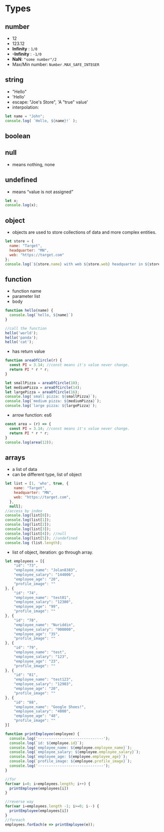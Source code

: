 # Types

## number
* 12
* 123.12
* **Infinity** : `1/0`
* **-Infinity** : `-1/0`
* **NaN**: `"some number"/2`
* Max/Min number: `Number.MAX_SAFE_INTEGER`

## string
* "Hello"
* 'Hello'
* escape: "Joe's Store", 'A "true" value'
* interpolation: 
```javascript
let name = "John";
console.log( `Hello, ${name}!` ); 
```

## boolean


## null
* means nothing, none

## undefined
* means “value is not assigned”
```javascript
let x;
console.log(x); 
```

## object
* objects are used to store collections of data and more complex entities.
```javascript
let store = {
  name: "Target",
  headquarter: "MN",
  web: "https://target.com"
};
console.log(`${store.name} with web ${store.web} headquarter in ${store.headquarter}`);
```

## function
* function name
* parameter list
* body
```javascript
function hello(name) {
  console.log(`hello, ${name}`)
}

//call the function
hello('world');
hello('panda');
hello('cat');
```
* has return value
```javascript
function areaOfCircle(r) {
  const PI = 3.14; //const means it's value never change.
  return PI * r * r;
}

let smallPizza = areaOfCircle(10);
let mediumPizza = areaOfCircle(14);
let largePizza = areaOfCircle(16);
console.log(`small pizza: ${smallPizza}`);
console.log(`medium pizza: ${mediumPizza}`);
console.log(`large pizza: ${largePizza}`);
```

* arrow function: es6
```javascript
const area = (r) => {
  const PI = 3.14; //const means it's value never change.
  return PI * r * r;
}
console.log(area(12));
```

## arrays
* a list of data
* can be different type, list of object
```javascript
let list = [1, 'who', true, {
    name: "Target",
    headquarter: "MN",
    web: "https://target.com",
  }, 
  null];
//access by index
console.log(list[0]);
console.log(list[1]);
console.log(list[2]);
console.log(list[3]);
console.log(list[4]); //null
console.log(list[5]); //undefined
console.log (list.length);
```
* list of object, iteration: go through array. 
```javascript
let employees = [{
	"id": "73",
	"employee_name": "Jolan8383",
	"employee_salary": "144006",
	"employee_age": "20",
	"profile_image": ""
}, {
	"id": "74",
	"employee_name": "test01",
	"employee_salary": "12300",
	"employee_age": "99",
	"profile_image": ""
}, {
	"id": "78",
	"employee_name": "Nuriddin",
	"employee_salary": "900000",
	"employee_age": "35",
	"profile_image": ""
}, {
	"id": "79",
	"employee_name": "test",
	"employee_salary": "123",
	"employee_age": "23",
	"profile_image": ""
}, {
	"id": "81",
	"employee_name": "test123",
	"employee_salary": "12903",
	"employee_age": "20",
	"profile_image": ""
}, {
	"id": "88",
	"employee_name": "Google Shoes!",
	"employee_salary": "4000",
	"employee_age": "48",
	"profile_image": ""
}]

function printEmployee(employee) {
  console.log('------------------------------');
  console.log(`id: ${employee.id}`);
  console.log(`employee_name: ${employee.employee_name}`);
  console.log(`employee_salary: ${employee.employee_salary}`);
  console.log(`employee_age: ${employee.employee_age}`);
  console.log(`profile_image: ${employee.profile_image}`);
  console.log('------------------------------');
}

//for
for(var i=0; i<employees.length; i++) {
  printEmployee(employees[i])
}

//reverse way
for(var i=employees.length -1; i>=0; i--) {
  printEmployee(employees[i])
}
//foreach
employees.forEach(e => printEmployee(e));
```